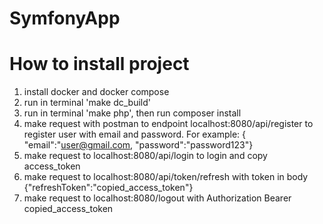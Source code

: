 # SymfonyApp
# How to install project
1. install docker and docker compose
2. run in terminal 'make dc_build'
3. run in terminal 'make php', then run composer install
4. make request with postman to endpoint localhost:8080/api/register to register user with email and password. For example: { "email":"user@gmail.com, "password":"password123"}
5. make request to localhost:8080/api/login to login and copy access_token
6. make request to localhost:8080/api/token/refresh with token in body {"refreshToken":"copied_access_token"}
7. make request to localhost:8080/logout with Authorization Bearer copied_access_token